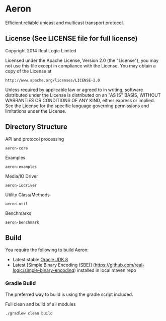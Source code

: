 Aeron
=====

Efficient reliable unicast and multicast transport protocol.

License (See LICENSE file for full license)
-------------------------------------------
Copyright 2014 Real Logic Limited

Licensed under the Apache License, Version 2.0 (the "License");
you may not use this file except in compliance with the License.
You may obtain a copy of the License at

    http://www.apache.org/licenses/LICENSE-2.0

Unless required by applicable law or agreed to in writing, software
distributed under the License is distributed on an "AS IS" BASIS,
WITHOUT WARRANTIES OR CONDITIONS OF ANY KIND, either express or implied.
See the License for the specific language governing permissions and
limitations under the License.

Directory Structure
-------------------

API and protocol processing

    aeron-core

Examples

    aeron-examples

Media/IO Driver

    aeron-iodriver

Utility Class/Methods

    aeron-util

Benchmarks

    aeron-benchmark

Build
-----

You require the following to build Aeron:

* Latest stable [Oracle JDK 8](http://www.oracle.com/technetwork/java/)
* Latest [Simple Binary Encoding (SBE)] (https://github.com/real-logic/simple-binary-encoding) installed in local maven repo

### Gradle Build

The preferred way to build is using the gradle script included.

Full clean and build of all modules

    ./gradlew clean build
